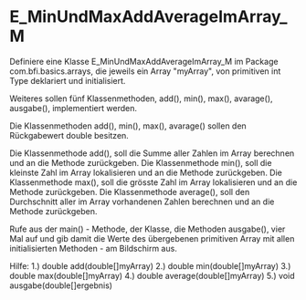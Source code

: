 # E_MinUndMaxAddAverageImArray_M

Definiere eine Klasse E_MinUndMaxAddAverageImArray_M
im Package com.bfi.basics.arrays, die jeweils ein Array "myArray", 
von primitiven int Type deklariert und initialisiert.

Weiteres sollen fünf Klassenmethoden, 
add(), min(), max(), avarage(), ausgabe(), implementiert werden.

Die Klassenmethoden add(), min(), max(), avarage() sollen den
Rückgabewert double besitzen.

Die Klassenmethode add(), soll die Summe aller Zahlen im Array berechnen 
und an die Methode zurückgeben.
Die Klassenmethode min(), soll die kleinste Zahl im Array lokalisieren und an die Methode zurückgeben.
Die Klassenmethode max(), soll die grösste Zahl im Array lokalisieren und an die Methode zurückgeben.
Die Klassenmethode average(), soll den Durchschnitt aller im Array vorhandenen Zahlen berechnen 
und an die Methode zurückgeben.

Rufe aus der main() - Methode, der Klasse, die Methoden ausgabe(), vier Mal auf 
und gib damit die Werte des übergebenen primitiven Array mit allen initialisierten Methoden - 
am Bildschirm aus.

Hilfe:
1.) double add(double[]myArray)
2.) double min(double[]myArray)
3.) double max(double[]myArray)
4.) double average(double[]myArray)
5.) void ausgabe(double[]ergebnis)
